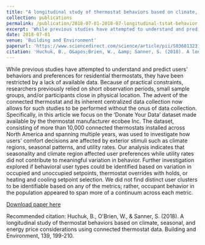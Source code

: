 ```yaml
---
title: "A longitudinal study of thermostat behaviors based on climate, seasonal, and energy price considerations using connected thermostat data"
collection: publications
permalink: /publication/2018-07-01-2018-07-longitudinal-tstat-behavior
excerpt: 'While previous studies have attempted to understand and predict users&apos; behaviors and preferences for residential thermostats, they have been restricted by a lack of available data. Because of practical constraints, researchers previously relied on short observation periods, small sample groups, and/or participants close in physical location. The advent of the connected thermostat and its inherent centralized data collection now allows for such studies to be performed without the onus of data collection. Specifically, in this article we focus on the ‘Donate Your Data’ dataset made available by the thermostat manufacturer ecobee Inc. The dataset, consisting of more than 10,000 connected thermostats installed across North America and spanning multiple years, was used to investigate how users&apos; comfort decisions are affected by exterior stimuli such as climate regions, seasonal patterns, and utility rates. Our analysis indicates that seasonality and climate region affected user preferences while utility rates did not contribute to meaningful variation in behavior. Further investigation explored if behavioral user types could be identified based on variation in occupied and unoccupied setpoints, thermostat overrides with holds, or heating and cooling setpoint selection. We did not find distinct user clusters to be identifiable based on any of the metrics; rather, occupant behavior in the population appeared to span more of a continuum across each metric.'
date: 2018-07-01
venue: 'Building and Environment'
paperurl: 'https://www.sciencedirect.com/science/article/pii/S0360132318302634'
citation: 'Huchuk, B., O&apos;Brien, W., &amp; Sanner, S. (2018). A longitudinal study of thermostat behaviors based on climate, seasonal, and energy price considerations using connected thermostat data. Building and Environment, 139, 199-210.'
---
```

While previous studies have attempted to understand and predict users&apos; behaviors and preferences for residential thermostats, they have been restricted by a lack of available data. Because of practical constraints, researchers previously relied on short observation periods, small sample groups, and/or participants close in physical location. The advent of the connected thermostat and its inherent centralized data collection now allows for such studies to be performed without the onus of data collection. Specifically, in this article we focus on the ‘Donate Your Data’ dataset made available by the thermostat manufacturer ecobee Inc. The dataset, consisting of more than 10,000 connected thermostats installed across North America and spanning multiple years, was used to investigate how users&apos; comfort decisions are affected by exterior stimuli such as climate regions, seasonal patterns, and utility rates. Our analysis indicates that seasonality and climate region affected user preferences while utility rates did not contribute to meaningful variation in behavior. Further investigation explored if behavioral user types could be identified based on variation in occupied and unoccupied setpoints, thermostat overrides with holds, or heating and cooling setpoint selection. We did not find distinct user clusters to be identifiable based on any of the metrics; rather, occupant behavior in the population appeared to span more of a continuum across each metric.

[Download paper here](https://www.sciencedirect.com/science/article/pii/S0360132318302634)

Recommended citation: Huchuk, B., O'Brien, W., & Sanner, S. (2018). A longitudinal study of thermostat behaviors based on climate, seasonal, and energy price considerations using connected thermostat data. Building and Environment, 139, 199-210.